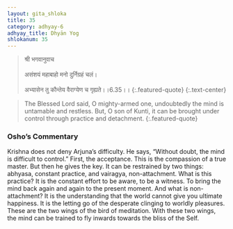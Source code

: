 ```yaml
---
layout: gita_shloka
title: 35
category: adhyay-6
adhyay_title: Dhyān Yog
shlokanum: 35
---
```


> श्री भगवानुवाच<br><br>असंशयं महाबाहो मनो दुर्निग्रहं चलं।<br><br>अभ्यासेन तु कौन्तेय वैराग्येण च गृह्यते।।6.35।।
{:.featured-quote}
{:.text-center}

> The Blessed Lord said, O mighty-armed one, undoubtedly the mind is untamable and restless. But, O son of Kunti, it can be brought under control through practice and detachment.
{:.featured-quote}

### Osho’s Commentary
Krishna does not deny Arjuna’s difficulty. He says, “Without doubt, the mind is difficult to control.” First, the acceptance. This is the compassion of a true master.
But then he gives the key. It can be restrained by two things: abhyasa, constant practice, and vairagya, non-attachment.
What is this practice? It is the constant effort to be aware, to be a witness. To bring the mind back again and again to the present moment. And what is non-attachment? It is the understanding that the world cannot give you ultimate happiness. It is the letting go of the desperate clinging to worldly pleasures.
These are the two wings of the bird of meditation. With these two wings, the mind can be trained to fly inwards towards the bliss of the Self.
